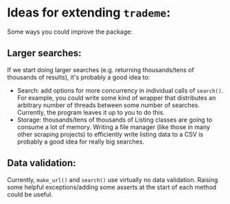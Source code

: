 # Ideas for extending `trademe`:
Some ways you could improve the package:
## Larger searches:
If we start doing larger searches (e.g. returning thousands/tens of thousands of results), it's probably a good idea to:
- Search: add options for more concurrency in individual calls of `search()`. For example, you could write some kind of wrapper that distributes an arbitrary number of threads between some number of searches. Currently, the program leaves it up to you to do this.
- Storage: thousands/tens of thousands of Listing classes are going to consume a lot of memory. Writing a file manager (like those in many other scraping projects) to efficiently write listing data to a CSV is probably a good idea for really big searches.
## Data validation:
Currently, `make_url()` and `search()` use virtually no data validation. Raising some helpful exceptions/adding some asserts at the start of each method could be useful.
